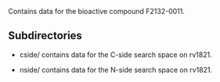 Contains data for the bioactive compound F2132-0011.

## Subdirectories

- cside/ contains data for the C-side search space on rv1821.

- nside/ contains data for the N-side search space on rv1821.

